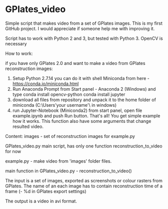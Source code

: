 # GPlates_video
Simple script that makes video from a set of GPlates images.
This is my first GitHub project. I would appreciate if someone help me with improving it.

Script has to work with Python 2 and 3, but tested with Python 3.
OpenCV is necessary

How to work:

if you have only GPlates 2.0 and want to make a video from GPlates reconstruction images:
1. Setup Python 2.7.14 you can do it with shell Miniconda from here - https://conda.io/miniconda.html
2. Run Anaconda Prompt from Start panel - Anaconda 2 (Windows) and type
            conda install opencv-python
            conda install jupyter
3. download all files from repository and unpack it to the home folder of miniconda  (C:\Users\'your username'\ in windows)
4. run Jupyter-Notebook (Miniconda2) from start panel, open file example.ipynb and push Run button.
    That's all! You get simple example how it works. This function also have some arguments that change resulted video.

    

Content:
images	- set of reconstruction images for example.py

GPlates_video.py	main script, has only one function reconstruction_to_video for now

example.py -  make video from 'images' folder files.


main function in GPlates_video.py -  reconstruction_to_video()

The input is a set of images, exported as screenshots or colour rasters from GPlates. The name of an each image has to contain reconstruction time of a frame (- %d in GPlates export settings)

The output is a video in avi format. 
